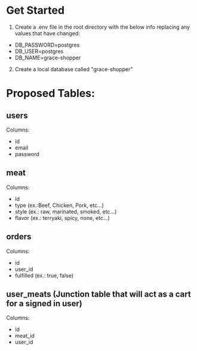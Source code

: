 # Get Started

1. Create a .env file in the root directory with the below info replacing any values that have changed:

- DB_PASSWORD=postgres
- DB_USER=postgres
- DB_NAME=grace-shopper

2. Create a local database called "grace-shopper"

# Proposed Tables:
  ## users
  Columns:
  - id
  - email
  - password
  
  ## meat
  Columns:
  - id
  - type (ex.:Beef, Chicken, Pork, etc...)
  - style (ex.: raw, marinated, smoked, etc...)
  - flavor (ex.: terryaki, spicy, none, etc...)
  
  ## orders
  Columns:
  - id
  - user_id
  - fulfilled (ex.: true, false)

  ## user_meats (Junction table that will act as a cart for a signed in user)
  Columns:
  - id
  - meat_id
  - user_id
